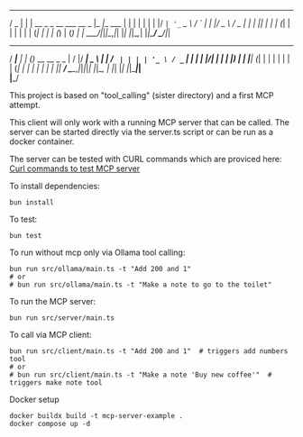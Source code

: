   ___  _ _                         _____           _ 
 / _ \| | | __ _ _ __ ___   __ _  |_   _|__   ___ | |
| | | | | |/ _` | '_ ` _ \ / _` |   | |/ _ \ / _ \| |
| |_| | | | (_| | | | | | | (_| |   | | (_) | (_) | |
 \___/|_|_|\__,_|_| |_| |_|\__,_|   |_|\___/ \___/|_|
                                                     
  ____      _ _ _                       __  __  ____ ____  
 / ___|__ _| | (_)_ __   __ _     _    |  \/  |/ ___|  _ \ 
| |   / _` | | | | '_ \ / _` |  _| |_  | |\/| | |   | |_) |
| |__| (_| | | | | | | | (_| | |_   _| | |  | | |___|  __/ 
 \____\__,_|_|_|_|_| |_|\__, |   |_|   |_|  |_|\____|_|    
                        |___/                              

This project is based on "tool_calling" (sister directory) and a first
MCP attempt.

This client will only work with a running MCP server that can be called.
The server can be started directly via the server.ts script or can be run
as a docker container.

The server can be tested with CURL commands which are proviced here:
[Curl commands to test MCP server](./Curl_statements_to_test_server.md)


To install dependencies:
```shell
bun install
```

To test:
```shell
bun test
```

To run without mcp only via Ollama tool calling:
```shell
bun run src/ollama/main.ts -t "Add 200 and 1"
# or
# bun run src/ollama/main.ts -t "Make a note to go to the toilet"
```

To run the MCP server:
```shell
bun run src/server/main.ts
```

To call via MCP client:
```shell
bun run src/client/main.ts -t "Add 200 and 1"  # triggers add numbers tool
# or
# bun run src/client/main.ts -t "Make a note 'Buy new coffee'"  # triggers make note tool
```

Docker setup
```shell
docker buildx build -t mcp-server-example .
docker compose up -d
```

